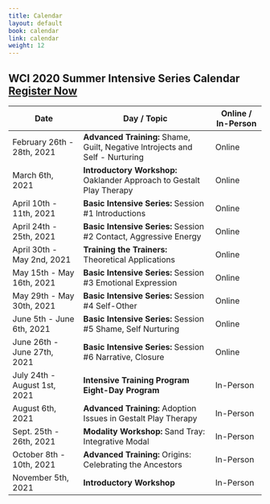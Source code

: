 ```yaml
---
title: Calendar
layout: default
book: calendar
link: calendar
weight: 12
---
```

<h2 class="header-title text-center">WCI 2020 Summer Intensive Series Calendar <a href="/register" class="btn btn-danger">Register Now</a></h2>
<table class="table table-striped table-bordered">
  <thead>
    <tr>
        <th>Date</th>
        <th>Day / Topic</th>
        <th>Online / In-Person</th>
    </tr>
  </thead>
  <tbody>
    <tr>
        <td>February 26th - 28th, 2021</td>
        <td><strong>Advanced Training:</strong> Shame, Guilt, Negative lntrojects and Self - Nurturing</td>
        <td>Online</td>
    </tr>
    <tr>
        <td>March 6th, 2021</td>
        <td><strong>Introductory Workshop:</strong> Oaklander Approach to Gestalt Play Therapy</td>
        <td>Online</td>
    </tr>
    <tr>
        <td>April 10th - 11th, 2021</td>
        <td><strong>Basic Intensive Series:</strong> Session #1 lntroductions</td>
        <td>Online</td>
    </tr>
    <tr>
        <td>April 24th - 25th, 2021</td>
        <td><strong>Basic Intensive Series:</strong> Session #2 Contact, Aggressive Energy</td>
        <td>Online</td>
    </tr>
    <tr>
        <td>April 30th - May 2nd, 2021</td>
        <td><strong>Training the Trainers:</strong> Theoretical Applications</td>
        <td>Online</td>
    </tr>
    <tr>
        <td>May 15th - May 16th, 2021</td>
        <td><strong>Basic Intensive Series:</strong> Session #3 Emotional Expression</td>
        <td>Online</td>
    </tr>
    <tr>
        <td>May 29th - May 30th, 2021</td>
        <td><strong>Basic Intensive Series:</strong> Session #4 Self-Other</td>
        <td>Online</td>
    </tr>
    <tr>
        <td>June 5th - June 6th, 2021</td>
        <td><strong>Basic Intensive Series:</strong> Session #5 Shame, Self Nurturing</td>
        <td>Online</td>
    </tr>
    <tr>
        <td>June 26th - June 27th, 2021</td>
        <td><strong>Basic Intensive Series:</strong> Session #6 Narrative, Closure</td>
        <td>Online</td>
    </tr>
    <tr>
        <td>July 24th - August 1st, 2021</td>
        <td><strong>Intensive Training Program Eight-Day Program</strong></td>
        <td>In-Person</td>
    </tr>
    <tr>
        <td>August 6th, 2021</td>
        <td><strong>Advanced Training:</strong> Adoption Issues in Gestalt Play Therapy </td>
    <td>In-Person</td>
    </tr>
    <tr>
        <td>Sept. 25th - 26th, 2021</td>
        <td><strong>Modality Workshop:</strong> Sand Tray: Integrative Modal</td>
        <td>In-Person</td>
    </tr>
    <tr>
        <td>October 8th - 10th, 2021</td>
        <td><strong>Advanced Training:</strong> Origins: Celebrating the Ancestors</td>
        <td>In-Person</td>
    </tr>
    <tr>
        <td>November 5th, 2021</td>
        <td><strong>Introductory Workshop</strong></td>
        <td>In-Person</td>
    </tr>
  </tbody>
</table>
